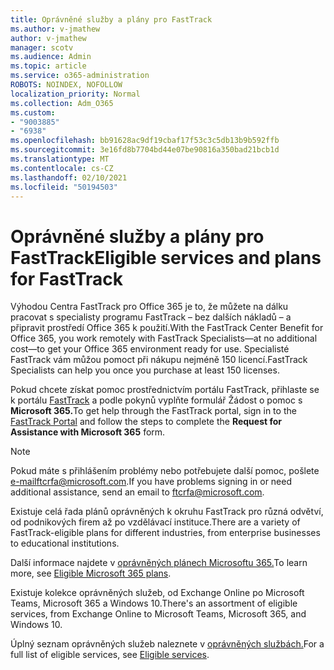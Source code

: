 ```yaml
---
title: Oprávněné služby a plány pro FastTrack
ms.author: v-jmathew
author: v-jmathew
manager: scotv
ms.audience: Admin
ms.topic: article
ms.service: o365-administration
ROBOTS: NOINDEX, NOFOLLOW
localization_priority: Normal
ms.collection: Adm_O365
ms.custom:
- "9003885"
- "6938"
ms.openlocfilehash: bb91628ac9df19cbaf17f53c3c5db13b9b592ffb
ms.sourcegitcommit: 3e16fd8b7704bd44e07be90816a350bad21bcb1d
ms.translationtype: MT
ms.contentlocale: cs-CZ
ms.lasthandoff: 02/10/2021
ms.locfileid: "50194503"
---
```

# <a name="eligible-services-and-plans-for-fasttrack"></a><span data-ttu-id="7291b-102">Oprávněné služby a plány pro FastTrack</span><span class="sxs-lookup"><span data-stu-id="7291b-102">Eligible services and plans for FastTrack</span></span>

<span data-ttu-id="7291b-103">Výhodou Centra FastTrack pro Office 365 je to, že můžete na dálku pracovat s specialisty programu FastTrack – bez dalších nákladů – a připravit prostředí Office 365 k použití.</span><span class="sxs-lookup"><span data-stu-id="7291b-103">With the FastTrack Center Benefit for Office 365, you work remotely with FastTrack Specialists—at no additional cost—to get your Office 365 environment ready for use.</span></span> <span data-ttu-id="7291b-104">Specialisté FastTrack vám můžou pomoct při nákupu nejméně 150 licencí.</span><span class="sxs-lookup"><span data-stu-id="7291b-104">FastTrack Specialists can help you once you purchase at least 150 licenses.</span></span>

<span data-ttu-id="7291b-105">Pokud chcete získat pomoc prostřednictvím portálu FastTrack, přihlaste se k portálu [FastTrack](https://go.microsoft.com/fwlink/?linkid=2125443) a podle pokynů vyplňte formulář Žádost o pomoc s **Microsoft 365.**</span><span class="sxs-lookup"><span data-stu-id="7291b-105">To get help through the FastTrack portal, sign in to the [FastTrack Portal](https://go.microsoft.com/fwlink/?linkid=2125443) and follow the steps to complete the **Request for Assistance with Microsoft 365** form.</span></span>

> [!NOTE]
> <span data-ttu-id="7291b-106">Pokud máte s přihlášením problémy nebo potřebujete další pomoc, pošlete [e-mail](mailto:ftcrfa@microsoft.com)ftcrfa@microsoft.com.</span><span class="sxs-lookup"><span data-stu-id="7291b-106">If you have problems signing in or need additional assistance, send an email to [ftcrfa@microsoft.com](mailto:ftcrfa@microsoft.com).</span></span>

<span data-ttu-id="7291b-107">Existuje celá řada plánů oprávněných k okruhu FastTrack pro různá odvětví, od podnikových firem až po vzdělávací instituce.</span><span class="sxs-lookup"><span data-stu-id="7291b-107">There are a variety of FastTrack-eligible plans for different industries, from enterprise businesses to educational institutions.</span></span>

<span data-ttu-id="7291b-108">Další informace najdete v [oprávněných plánech Microsoftu 365.](https://go.microsoft.com/fwlink/?linkid=2125459)</span><span class="sxs-lookup"><span data-stu-id="7291b-108">To learn more, see [Eligible Microsoft 365 plans](https://go.microsoft.com/fwlink/?linkid=2125459).</span></span>

<span data-ttu-id="7291b-109">Existuje kolekce oprávněných služeb, od Exchange Online po Microsoft Teams, Microsoft 365 a Windows 10.</span><span class="sxs-lookup"><span data-stu-id="7291b-109">There's an assortment of eligible services, from Exchange Online to Microsoft Teams, Microsoft 365, and Windows 10.</span></span>

<span data-ttu-id="7291b-110">Úplný seznam oprávněných služeb naleznete v [oprávněných službách.](https://go.microsoft.com/fwlink/?linkid=2125636)</span><span class="sxs-lookup"><span data-stu-id="7291b-110">For a full list of eligible services, see [Eligible services](https://go.microsoft.com/fwlink/?linkid=2125636).</span></span>
